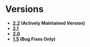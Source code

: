 <!--METADATA
{
    "title": "Versions",
    "url": "versions",
    "icon": "pricetag"
}
!METADATA-->

# Versions

- **[2.2](/) (Actively Maintained Version)**
- **[2.1](/versions/2.1/)**
- **[2.0](/versions/2.0/)**
- **[1.5](/versions/1.5/) (Bug Fixes Only)**
